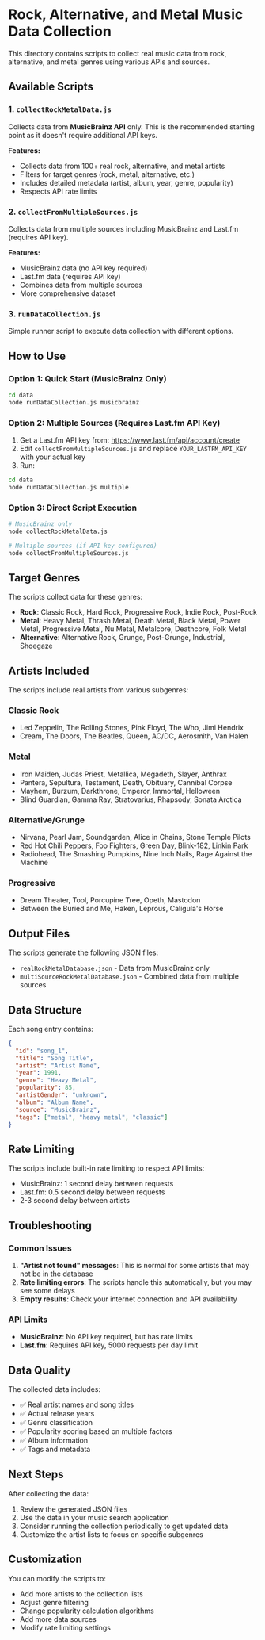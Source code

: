 # Rock, Alternative, and Metal Music Data Collection

This directory contains scripts to collect real music data from rock, alternative, and metal genres using various APIs and sources.

## Available Scripts

### 1. `collectRockMetalData.js`
Collects data from **MusicBrainz API** only. This is the recommended starting point as it doesn't require additional API keys.

**Features:**
- Collects data from 100+ real rock, alternative, and metal artists
- Filters for target genres (rock, metal, alternative, etc.)
- Includes detailed metadata (artist, album, year, genre, popularity)
- Respects API rate limits

### 2. `collectFromMultipleSources.js`
Collects data from multiple sources including MusicBrainz and Last.fm (requires API key).

**Features:**
- MusicBrainz data (no API key required)
- Last.fm data (requires API key)
- Combines data from multiple sources
- More comprehensive dataset

### 3. `runDataCollection.js`
Simple runner script to execute data collection with different options.

## How to Use

### Option 1: Quick Start (MusicBrainz Only)
```bash
cd data
node runDataCollection.js musicbrainz
```

### Option 2: Multiple Sources (Requires Last.fm API Key)
1. Get a Last.fm API key from: https://www.last.fm/api/account/create
2. Edit `collectFromMultipleSources.js` and replace `YOUR_LASTFM_API_KEY` with your actual key
3. Run:
```bash
cd data
node runDataCollection.js multiple
```

### Option 3: Direct Script Execution
```bash
# MusicBrainz only
node collectRockMetalData.js

# Multiple sources (if API key configured)
node collectFromMultipleSources.js
```

## Target Genres

The scripts collect data for these genres:
- **Rock**: Classic Rock, Hard Rock, Progressive Rock, Indie Rock, Post-Rock
- **Metal**: Heavy Metal, Thrash Metal, Death Metal, Black Metal, Power Metal, Progressive Metal, Nu Metal, Metalcore, Deathcore, Folk Metal
- **Alternative**: Alternative Rock, Grunge, Post-Grunge, Industrial, Shoegaze

## Artists Included

The scripts include real artists from various subgenres:

### Classic Rock
- Led Zeppelin, The Rolling Stones, Pink Floyd, The Who, Jimi Hendrix
- Cream, The Doors, The Beatles, Queen, AC/DC, Aerosmith, Van Halen

### Metal
- Iron Maiden, Judas Priest, Metallica, Megadeth, Slayer, Anthrax
- Pantera, Sepultura, Testament, Death, Obituary, Cannibal Corpse
- Mayhem, Burzum, Darkthrone, Emperor, Immortal, Helloween
- Blind Guardian, Gamma Ray, Stratovarius, Rhapsody, Sonata Arctica

### Alternative/Grunge
- Nirvana, Pearl Jam, Soundgarden, Alice in Chains, Stone Temple Pilots
- Red Hot Chili Peppers, Foo Fighters, Green Day, Blink-182, Linkin Park
- Radiohead, The Smashing Pumpkins, Nine Inch Nails, Rage Against the Machine

### Progressive
- Dream Theater, Tool, Porcupine Tree, Opeth, Mastodon
- Between the Buried and Me, Haken, Leprous, Caligula's Horse

## Output Files

The scripts generate the following JSON files:

- `realRockMetalDatabase.json` - Data from MusicBrainz only
- `multiSourceRockMetalDatabase.json` - Combined data from multiple sources

## Data Structure

Each song entry contains:
```json
{
  "id": "song_1",
  "title": "Song Title",
  "artist": "Artist Name",
  "year": 1991,
  "genre": "Heavy Metal",
  "popularity": 85,
  "artistGender": "unknown",
  "album": "Album Name",
  "source": "MusicBrainz",
  "tags": ["metal", "heavy metal", "classic"]
}
```

## Rate Limiting

The scripts include built-in rate limiting to respect API limits:
- MusicBrainz: 1 second delay between requests
- Last.fm: 0.5 second delay between requests
- 2-3 second delay between artists

## Troubleshooting

### Common Issues

1. **"Artist not found" messages**: This is normal for some artists that may not be in the database
2. **Rate limiting errors**: The scripts handle this automatically, but you may see some delays
3. **Empty results**: Check your internet connection and API availability

### API Limits

- **MusicBrainz**: No API key required, but has rate limits
- **Last.fm**: Requires API key, 5000 requests per day limit

## Data Quality

The collected data includes:
- ✅ Real artist names and song titles
- ✅ Actual release years
- ✅ Genre classification
- ✅ Popularity scoring based on multiple factors
- ✅ Album information
- ✅ Tags and metadata

## Next Steps

After collecting the data:
1. Review the generated JSON files
2. Use the data in your music search application
3. Consider running the collection periodically to get updated data
4. Customize the artist lists to focus on specific subgenres

## Customization

You can modify the scripts to:
- Add more artists to the collection lists
- Adjust genre filtering
- Change popularity calculation algorithms
- Add more data sources
- Modify rate limiting settings 